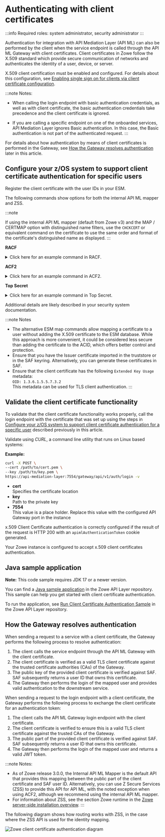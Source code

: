 # Authenticating with client certificates

:::info Required roles: system administrator, security administrator
:::

Authentication for integration with API Mediation Layer (API ML) can also be performed by the client when the service endpoint is called through
the API ML Gateway with client certificates. Client certificates in Zowe follow the X.509 standard which provide secure communication of networks and authenticates the identity of a user, device, or server. 

X.509 client certification must be enabled and configured. For details about this configuration, see [Enabling single sign on for clients via client certificate configuration](./api-mediation/configuration-client-certificates.md).

:::note Notes:

* When calling the login endpoint with basic authentication credentials, as well as with client certificate, the basic 
  authentication credentials take precedence and the client certificate is ignored.

* If you are calling a specific endpoint on one of the onboarded services, API Mediation Layer ignores Basic authentication. In this case, the Basic authentication is not part of the authenticated request.
:::

For details about how authentication by means of client certificates is performed in the Gateway, see [How the Gateway resolves authentication](#how-the-gateway-resolves-authentication) later in this article.


## Configure your z/OS system to support client certificate authentication for specific users

Register the client certificate with the user IDs in your ESM.

The following commands show options for both the internal API ML mapper and ZSS.

:::note

If using the internal API ML mapper (default from Zowe v3) and the MAP / CERTMAP option with distinguished name filters, use the `CHCKCERT` or equivalent command on the certificate to use the same order and format of the certificate's distinguished name as displayed.
:::

**RACF**
<details>
<summary>Click here for an example command in RACF. </summary>

  Use the following example if you are using the internal API ML mapper:

  Activate the `DIGTNMAP` class:
  
  ```racf
  SETROPTS CLASSACT(DIGTNMAP) RACLIST(DIGTNMAP)
  ```

  Create the mapping for the user and a distinguished name filter:

  ```racf
  RACDCERT ID(<userid>) MAP 
  SDNFILTER('<subject's-distinguished-name-filter>')
  WITHLABEL('<label>')
  SETROPTS RACLIST(DIGTNMAP) REFRESH
  ```
  * `<userid>`  
  Specifies the userid that the certificate maps to.
  
  * `<subject's-distinguished-name-filter>`  
  Specifies the subject name from the user's certificate.

  * `<label>`  
  Specifies the name (label) to use for reference purposes.

  Alternatively, if you disabled the internal API ML mapper, use the following command to add the certificate to an ACID:

  :::info
  ACID refers to a security identifier used by z/OS to manage and authorize access to resources.
  :::
  
  Use the following example if you are using ZSS:

  ```racf
  RACDCERT ADD(<dataset>) ID(<userid>) WITHLABEL('<label>') TRUST
  SETROPTS RACLIST(DIGTCERT, DIGTRING) REFRESH
  ```

  :::tip
  To disable the API ML mapper, ensure that you set the parameter `components.gateway.apiml.security.useInternalMapper` to `false`.
  :::
</details>

**ACF2** 

<details>
<summary>Click here for an example command in ACF2. </summary>  

  Use the following example if you are using the internal API ML mapper:

  Create the mapping for the user and a distinguished name filter:

  ```acf2
  CERTMAP.<recid>     
  SDNFILTR(<subject's-distinguished-name-filter>)
  LABEL(<label>)
  USERID(<userid>)
  TRUST
  ```

  * `<subject's-distinguished-name-filter>`  
  Specifies the subject name from the user's certificate.

  * `<label>`  
  Specifies the name (label) to use for reference purposes.

   * `<userid>`  
  Specifies the userid that the certificate maps to.

  Alternatively, if you disabled the internal API ML mapper, use the following command to add the certificate to an ACID:

  :::info
  ACID refers to a security identifier used by z/OS to manage and authorize access to resources.
  :::

  Use the following example if you are using ZSS:

  ```acf2
  INSERT <userid>.<certname> DSNAME('<dataset>') LABEL(<label>) TRUST
  ```

</details>

**Top Secret**

<details>
<summary>Click here for an example command in Top Secret. </summary>

  Use the following example if you are using the internal API ML mapper:

  Create the mapping for the user and a distinguished name filter:
  
  ```tss
  TSS ADDT0(<userid>) CERTMAP(<recid>)
  SDNFILTR('<subject's-distinguished-name-filter>')
  USERID(<userid>)
  TRUST
  ```

   * `<userid>`  
  Specifies the userid that the certificate maps to.

   * `<subject's-distinguished-name-filter>`  
  Specifies the subject name from the user's certificate.

  Alternatively, if you disabled the internal API ML mapper, use the following command to add the certificate to an ACID:

  :::info
  ACID refers to a security identifier used by z/OS to manage and authorize access to resources. For more information, see [ACIDs](https://techdocs.broadcom.com/us/en/ca-mainframe-software/security/ca-top-secret-for-z-os/16-0/getting-started/product-overview/acids.html) in the Top Secret documentation.
  :::

  Use the following example if you are using ZSS:

  ```tss
  TSS ADDTO(<userid>) DIGICERT(<certname>) LABLCERT('<label>') DCDSN('<dataset>') TRUST
  ```

</details>

Additional details are likely described in your security system documentation.

:::note Notes

* The alternative ESM map commands allow mapping a certificate to a user without adding the X.509 certificate to the ESM database. While this approach is more convenient, it could be considered less secure than adding the certificate to the ACID, which offers better control and protection.
* Ensure that you have the Issuer certificate imported in the truststore or in the SAF keyring. Alternatively, you can generate these certificates in SAF.
* Ensure that the client certificate has the following `Extended Key Usage` metadata:  
`OID: 1.3.6.1.5.5.7.3.2`  
This metadata can be used for TLS client authentication.
:::

## Validate the client certificate functionality

To validate that the client certificate functionality works properly, call the login endpoint with the certificate that was set up using the steps in [Configure your z/OS system to support client certificate authentication for a specific user](#configure-your-zos-system-to-support-client-certificate-authentication-for-specific-users) described previously in this article.

Validate using _CURL_, a command line utility that runs on Linux based systems:

**Example:**

```bash
curl -X POST \
--cert /path/to/cert.pem \
--key /path/to/key.pem \
https://api-mediation-layer:7554/gateway/api/v1/auth/login -v
```

* **cert**  
  Specifies the certificate location
* **key**  
  Path to the private key
* **7554**  
  This value is a place holder. Replace this value with the configured API Gateway port in the instance

x.509 Client Certificate authentication is correctly configured if the result of the request is HTTP 200 with an `apimlAuthenticationToken` cookie generated.

Your Zowe instance is configured to accept x.509 client certificates authentication.

## Java sample application

**Note:** This code sample requires JDK 17 or a newer version.

You can find a [Java sample application](https://github.com/zowe/api-layer/blob/v3.x.x/client-cert-auth-sample/src/main/java/org/zowe/apiml/Main.java) in the Zowe API Layer repository. This sample can help you get started with client certificate authentication. 

To run the application, see [Run Client Certificate Authentication Sample](https://github.com/zowe/api-layer/blob/v3.x.x/client-cert-auth-sample/README.md) in the Zowe API Layer repository.

## How the Gateway resolves authentication

When sending a request to a service with a client certificate, the Gateway performs the following process to resolve authentication:

1. The client calls the service endpoint through the API ML Gateway with the client certificate.
2. The client certificate is verified as a valid TLS client certificate against the trusted certificate authorities (CAs) of the Gateway.
3. The public key of the provided client certificate is verified against SAF. SAF subsequently returns a user ID that owns this certificate.
4. The Gateway then performs the login of the mapped user and provides valid authentication to the downstream service.

When sending a request to the login endpoint with a client certificate, the Gateway performs the following process to exchange the client certificate for an authentication token:

1. The client calls the API ML Gateway login endpoint with the client certificate.
2. The client certificate is verified to ensure this is a valid TLS client certificate against the trusted CAs of the Gateway.
3. The public part of the provided client certificate is verified against SAF. SAF subsequently returns a user ID that owns this certificate.
4. The Gateway then performs the login of the mapped user and returns a valid JWT token.

:::note Notes:

* As of Zowe release 3.0.0, the Internal API ML Mapper is the default API that provides this mapping between the public part of the client certificate and SAF user ID. Alternatively, you can use Z Secure Services (ZSS) to provide this API for API ML, with the noted exception when using ACF2, although we recommend using the internal API ML mapper.
* For information about ZSS, see the section Zowe runtime in the [Zowe server-side installation overview](./install-zos.md).
:::

The following diagram shows how routing works with ZSS, in the case where the ZSS API is used for the identity mapping.

![Zowe client certificate authentication diagram](../images/api-mediation/zowe-client-cert-auth.png)


